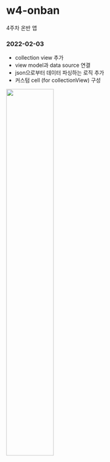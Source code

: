 # w4-onban
4주차 온반 앱

### 2022-02-03
- collection view 추가
- view model과 data source 연결
- json으로부터 데이터 파싱하는 로직 추가
- 커스텀 cell (for collectionView) 구성
<image src="https://images.velog.io/images/lauren-c/post/37236c7e-92d1-4474-9b38-0f786727f239/image.png" width=50%>
